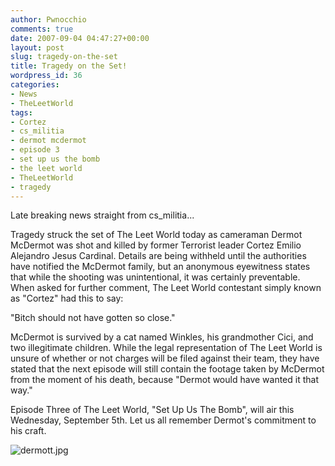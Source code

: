 ```yaml
---
author: Pwnocchio
comments: true
date: 2007-09-04 04:47:27+00:00
layout: post
slug: tragedy-on-the-set
title: Tragedy on the Set!
wordpress_id: 36
categories:
- News
- TheLeetWorld
tags:
- Cortez
- cs_militia
- dermot mcdermot
- episode 3
- set up us the bomb
- the leet world
- TheLeetWorld
- tragedy
---
```


Late breaking news straight from cs_militia...

Tragedy struck the set of The Leet World today as cameraman Dermot McDermot was shot and killed by former Terrorist leader Cortez Emilio Alejandro Jesus Cardinal.  Details are being withheld until the authorities have notified the McDermot family, but an anonymous eyewitness states that while the shooting was unintentional, it was certainly preventable.  When asked for further comment, The Leet World contestant simply known as "Cortez" had this to say:

"Bitch should not have gotten so close."

McDermot is survived by a cat named Winkles, his grandmother Cici, and two illegitimate children.  While the legal representation of The Leet World is unsure of whether or not charges will be filed against their team, they have stated that the next episode will still contain the footage taken by McDermot from the moment of his death, because "Dermot would have wanted it that way."

Episode Three of The Leet World, "Set Up Us The Bomb", will air this Wednesday, September 5th.  Let us all remember Dermot's commitment to his craft.


![dermott.jpg](http://www.smoothfewfilms.com/wp-content/uploads/2007/09/dermott.jpg)
